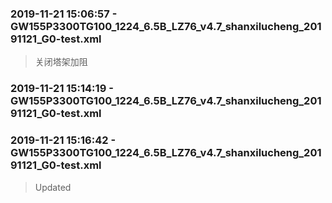 ### 2019-11-21 15:06:57 - GW155P3300TG100_1224_6.5B_LZ76_v4.7_shanxilucheng_20191121_G0-test.xml
> 关闭塔架加阻

### 2019-11-21 15:14:19 - GW155P3300TG100_1224_6.5B_LZ76_v4.7_shanxilucheng_20191121_G0-test.xml
> 

### 2019-11-21 15:16:42 - GW155P3300TG100_1224_6.5B_LZ76_v4.7_shanxilucheng_20191121_G0-test.xml
> Updated


